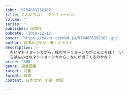 ```yaml
---
isbn: '9784031252102'
title: こんにちは！　マトリョーシカ
volume: ''
series: ''
publisher: 偕成社
pubdate: '2019-12-12'
cover: 'https://cover.openbd.jp/9784031252102.jpg'
author: 岩清水さやか／著・イラスト
description: |-
  赤いマトリョーシカから、緑のマトリョーシカがこんにちは！　い
  ちばん小さなマトリョーシカから、なにが出てくるのかな？
price: '800'
genre: 児童図書
target: 児童
format: 絵本
content: 日本文学、小説・物語

---
```

